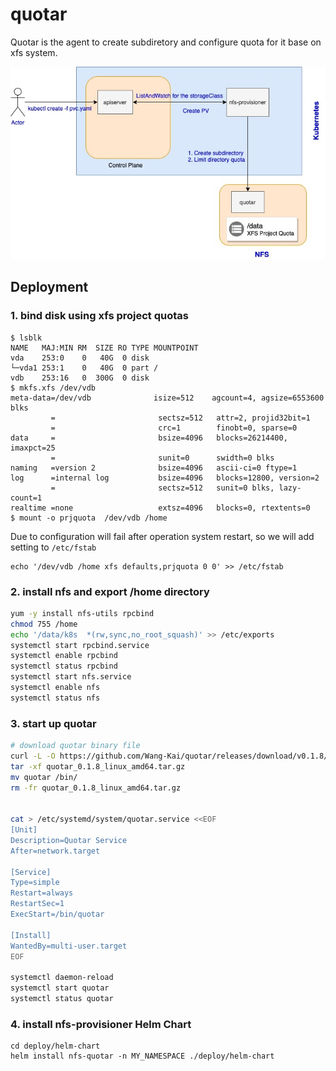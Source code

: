 # quotar

Quotar is the agent to create subdiretory and configure quota for it base on xfs system.

![](images/quotar-design.jpg)


## Deployment

### 1. bind disk using xfs project quotas


```console
$ lsblk
NAME   MAJ:MIN RM  SIZE RO TYPE MOUNTPOINT
vda    253:0    0   40G  0 disk
└─vda1 253:1    0   40G  0 part /
vdb    253:16   0  300G  0 disk
$ mkfs.xfs /dev/vdb
meta-data=/dev/vdb              isize=512    agcount=4, agsize=6553600 blks
         =                       sectsz=512   attr=2, projid32bit=1
         =                       crc=1        finobt=0, sparse=0
data     =                       bsize=4096   blocks=26214400, imaxpct=25
         =                       sunit=0      swidth=0 blks
naming   =version 2              bsize=4096   ascii-ci=0 ftype=1
log      =internal log           bsize=4096   blocks=12800, version=2
         =                       sectsz=512   sunit=0 blks, lazy-count=1
realtime =none                   extsz=4096   blocks=0, rtextents=0
$ mount -o prjquota  /dev/vdb /home
```

Due to configuration will fail after operation system restart, so we will add setting to `/etc/fstab`

```console
echo '/dev/vdb /home xfs defaults,prjquota 0 0' >> /etc/fstab
```


### 2. install nfs and export /home directory

```bash
yum -y install nfs-utils rpcbind
chmod 755 /home
echo '/data/k8s  *(rw,sync,no_root_squash)' >> /etc/exports
systemctl start rpcbind.service
systemctl enable rpcbind
systemctl status rpcbind
systemctl start nfs.service
systemctl enable nfs
systemctl status nfs
```

### 3. start up quotar

```bash
# download quotar binary file
curl -L -O https://github.com/Wang-Kai/quotar/releases/download/v0.1.8/quotar_0.1.8_linux_amd64.tar.gz
tar -xf quotar_0.1.8_linux_amd64.tar.gz
mv quotar /bin/
rm -fr quotar_0.1.8_linux_amd64.tar.gz


cat > /etc/systemd/system/quotar.service <<EOF
[Unit]
Description=Quotar Service
After=network.target

[Service]
Type=simple
Restart=always
RestartSec=1
ExecStart=/bin/quotar

[Install]
WantedBy=multi-user.target
EOF

systemctl daemon-reload
systemctl start quotar
systemctl status quotar
```

### 4. install nfs-provisioner Helm Chart


```console
cd deploy/helm-chart
helm install nfs-quotar -n MY_NAMESPACE ./deploy/helm-chart
```